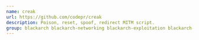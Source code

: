 ```yaml
---
name: creak
url: https://github.com/codepr/creak
description: Poison, reset, spoof, redirect MITM script.
group: blackarch blackarch-networking blackarch-exploitation blackarch-sniffer
---
```

